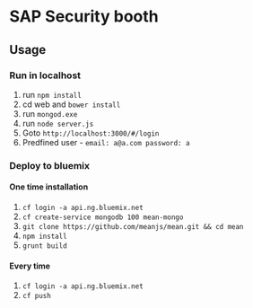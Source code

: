 # SAP Security booth

## Usage

### Run in localhost

1) run `npm install` 
2) cd web and `bower install` 
3) run `mongod.exe` 
4) run `node server.js`  
5) Goto `http://localhost:3000/#/login`  
6) Predfined user - `email: a@a.com password: a`  

### Deploy to bluemix

#### One time installation

1) `cf login -a api.ng.bluemix.net`  
2) `cf create-service mongodb 100 mean-mongo`  
3) `git clone https://github.com/meanjs/mean.git && cd mean`  
4) `npm install`  
5) `grunt build`

#### Every time

1) `cf login -a api.ng.bluemix.net`  
2) `cf push`

